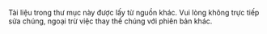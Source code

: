 Tài liệu trong thư mục này được lấy từ nguồn khác. Vui lòng không trực tiếp sửa
chúng, ngoại trừ việc thay thế chúng với phiên bản khác.
